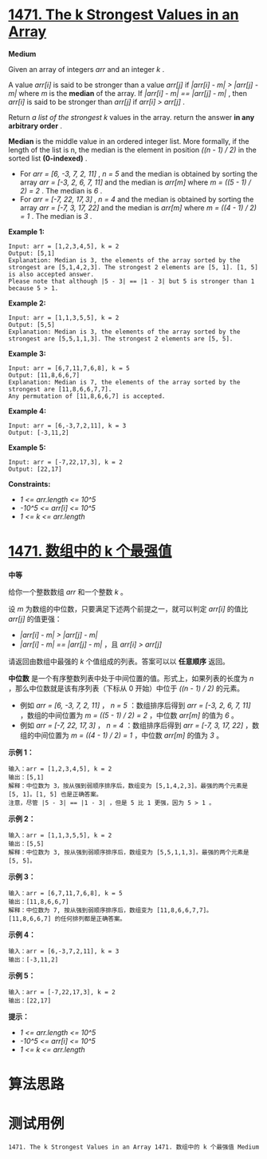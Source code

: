 # [1471. The k Strongest Values in an Array][enTitle]

**Medium**

Given an array of integers  *arr*  and an integer  *k* .

A value  *arr[i]*  is said to be stronger than a value  *arr[j]*  if  *|arr[i] - m| > |arr[j] - m|*  where  *m*  is the **median**  of the array. If  *|arr[i] - m| == |arr[j] - m|* , then  *arr[i]*  is said to be stronger than  *arr[j]*  if  *arr[i] > arr[j]* .

Return  *a list of the strongest k*  values in the array. return the answer **in any arbitrary order** .

**Median**  is the middle value in an ordered integer list. More formally, if the length of the list is n, the median is the element in position  *((n - 1) / 2)*  in the sorted list **(0-indexed)** .

- For  *arr = [6, -3, 7, 2, 11]* ,  *n = 5*  and the median is obtained by sorting the array  *arr = [-3, 2, 6, 7, 11]*  and the median is  *arr[m]*  where  *m = ((5 - 1) / 2) = 2* . The median is  *6* . 
- For  *arr = [-7, 22, 17, 3]* ,  *n = 4*  and the median is obtained by sorting the array  *arr = [-7, 3, 17, 22]*  and the median is  *arr[m]*  where  *m = ((4 - 1) / 2) = 1* . The median is  *3* .



**Example 1:** 

```
Input: arr = [1,2,3,4,5], k = 2
Output: [5,1]
Explanation: Median is 3, the elements of the array sorted by the strongest are [5,1,4,2,3]. The strongest 2 elements are [5, 1]. [1, 5] is also accepted answer.
Please note that although |5 - 3| == |1 - 3| but 5 is stronger than 1 because 5 > 1.

```

**Example 2:** 

```
Input: arr = [1,1,3,5,5], k = 2
Output: [5,5]
Explanation: Median is 3, the elements of the array sorted by the strongest are [5,5,1,1,3]. The strongest 2 elements are [5, 5].

```

**Example 3:** 

```
Input: arr = [6,7,11,7,6,8], k = 5
Output: [11,8,6,6,7]
Explanation: Median is 7, the elements of the array sorted by the strongest are [11,8,6,6,7,7].
Any permutation of [11,8,6,6,7] is accepted.

```

**Example 4:** 

```
Input: arr = [6,-3,7,2,11], k = 3
Output: [-3,11,2]

```

**Example 5:** 

```
Input: arr = [-7,22,17,3], k = 2
Output: [22,17]

```



**Constraints:** 

-  *1 <= arr.length <= 10^5*  
-  *-10^5 <= arr[i] <= 10^5*  
-  *1 <= k <= arr.length* 


# [1471. 数组中的 k 个最强值][cnTitle]

**中等**

给你一个整数数组  *arr*  和一个整数  *k*  。

设  *m*  为数组的中位数，只要满足下述两个前提之一，就可以判定  *arr[i]*  的值比  *arr[j]*  的值更强：

-   *|arr[i] - m| > |arr[j] - m|*  
-   *|arr[i] - m| == |arr[j] - m|* ，且  *arr[i] > arr[j]* 

请返回由数组中最强的  *k*  个值组成的列表。答案可以以 **任意顺序**  返回。

**中位数**  是一个有序整数列表中处于中间位置的值。形式上，如果列表的长度为  *n*  ，那么中位数就是该有序列表（下标从 0 开始）中位于  *((n - 1) / 2)*  的元素。

- 例如  *arr = [6, -3, 7, 2, 11]* ， *n = 5* ：数组排序后得到  *arr = [-3, 2, 6, 7, 11]*  ，数组的中间位置为  *m = ((5 - 1) / 2) = 2*  ，中位数  *arr[m]*  的值为  *6*  。 
- 例如  *arr = [-7, 22, 17, 3]* ， *n = 4* ：数组排序后得到  *arr = [-7, 3, 17, 22]*  ，数组的中间位置为  *m = ((4 - 1) / 2) = 1*  ，中位数  *arr[m]*  的值为  *3*  。



**示例 1：** 

```
输入：arr = [1,2,3,4,5], k = 2
输出：[5,1]
解释：中位数为 3，按从强到弱顺序排序后，数组变为 [5,1,4,2,3]。最强的两个元素是 [5, 1]。[1, 5] 也是正确答案。
注意，尽管 |5 - 3| == |1 - 3| ，但是 5 比 1 更强，因为 5 > 1 。

```

**示例 2：** 

```
输入：arr = [1,1,3,5,5], k = 2
输出：[5,5]
解释：中位数为 3, 按从强到弱顺序排序后，数组变为 [5,5,1,1,3]。最强的两个元素是 [5, 5]。

```

**示例 3：** 

```
输入：arr = [6,7,11,7,6,8], k = 5
输出：[11,8,6,6,7]
解释：中位数为 7, 按从强到弱顺序排序后，数组变为 [11,8,6,6,7,7]。
[11,8,6,6,7] 的任何排列都是正确答案。
```

**示例 4：** 

```
输入：arr = [6,-3,7,2,11], k = 3
输出：[-3,11,2]

```

**示例 5：** 

```
输入：arr = [-7,22,17,3], k = 2
输出：[22,17]

```



**提示：** 

-  *1 <= arr.length <= 10^5*  
-  *-10^5 <= arr[i] <= 10^5*  
-  *1 <= k <= arr.length* 




# 算法思路

# 测试用例
```
1471. The k Strongest Values in an Array 1471. 数组中的 k 个最强值 Medium
```

[enTitle]: https://leetcode.com/problems/the-k-strongest-values-in-an-array/
[cnTitle]: https://leetcode-cn.com/problems/the-k-strongest-values-in-an-array/
